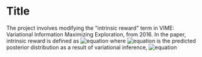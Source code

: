 # Title
The project involves modifying the "intrinsic reward" term in VIME: Variational Information Maximizing Exploration, from 2016. In the paper, intrinsic reward is defined as
![equation](https://latex.codecogs.com/gif.latex?r'(s_t,a_t,s_{t&plus;1})=r(s_t,a_t,s_{t&plus;1})&plus;\eta&space;D_{KL}\left[p\left(\theta|\xi_t,a_t,s_{t&plus;1}&space;\right&space;)||p\left(\theta|\xi_t&space;\right&space;)&space;\right&space;])
where
![equation](https://latex.codecogs.com/gif.latex?p\left(\theta|\xi_t,a_t,s_{t&plus;1}&space;\right&space;))
is the predicted posterior distribution as a result of variational inference,
![equation](https://latex.codecogs.com/gif.latex?p\left(\theta|\xi_t&space;\right&space;))

